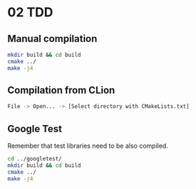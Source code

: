 # 02 TDD
## Manual compilation
```bash
mkdir build && cd build
cmake ../
make -j4
```
## Compilation from CLion
```bash
File -> Open... -> [Select directory with CMakeLists.txt]
```
## Google Test
Remember that test libraries need to be also compiled.
```bash
cd ../googletest/
mkdir build && cd build
cmake ../
make -j4
```
